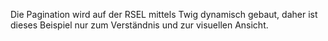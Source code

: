 Die Pagination wird auf der RSEL mittels Twig dynamisch gebaut, daher ist dieses Beispiel nur zum Verständnis und zur visuellen Ansicht.